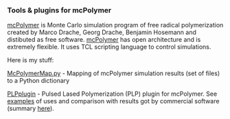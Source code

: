 ### Tools & plugins for mcPolymer

[mcPolymer](https://www.itc.tu-clausthal.de/mcpolymer/) is Monte Carlo simulation program of free radical polymerization created by Marco Drache, Georg Drache, Benjamin Hosemann and distibuted as free software. [mcPolymer](https://www.itc.tu-clausthal.de/fileadmin/zip/mcPolymer-v3.1.zip) has open architecture and is extremely flexible. It uses TCL scripting language to control simulations.

Here is my stuff:

[McPolymerMap.py](https://github.com/sbednarz/mcPolymerStuff/blob/master/McPolymerMap.py) - Mapping of mcPolymer simulation results (set of files) to a Python dictionary


[PLPplugin](https://github.com/sbednarz/mcPolymerStuff/tree/master/PLPplugin) - Pulsed Lased Polymerization (PLP) plugin for mcPolymer. See [examples](https://github.com/sbednarz/mcPolymerStuff/tree/master/PLPplugin/examples) of uses and comparison with results got by commercial software (summary [here](https://github.com/sbednarz/mcPolymerStuff/blob/master/PLPplugin/examples/examples.pdf)).
